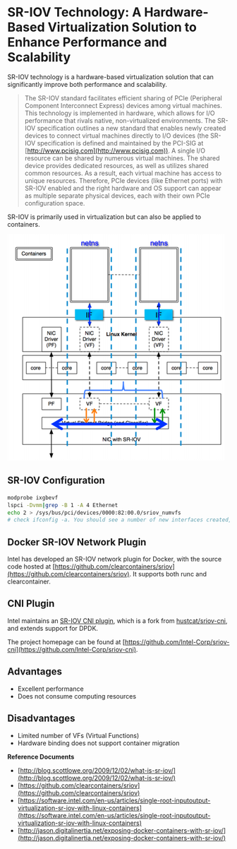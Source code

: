 # SR-IOV Technology: A Hardware-Based Virtualization Solution to Enhance Performance and Scalability

SR-IOV technology is a hardware-based virtualization solution that can significantly improve both performance and scalability.

> The SR-IOV standard facilitates efficient sharing of PCIe (Peripheral Component Interconnect Express) devices among virtual machines. This technology is implemented in hardware, which allows for I/O performance that rivals native, non-virtualized environments. The SR-IOV specification outlines a new standard that enables newly created devices to connect virtual machines directly to I/O devices (the SR-IOV specification is defined and maintained by the PCI-SIG at [http://www.pcisig.com](http://www.pcisig.com)). A single I/O resource can be shared by numerous virtual machines. The shared device provides dedicated resources, as well as utilizes shared common resources. As a result, each virtual machine has access to unique resources. Therefore, PCIe devices (like Ethernet ports) with SR-IOV enabled and the right hardware and OS support can appear as multiple separate physical devices, each with their own PCIe configuration space.

SR-IOV is primarily used in virtualization but can also be applied to containers.

![](../../.gitbook/assets/sriov.png)

## SR-IOV Configuration

```bash
modprobe ixgbevf
lspci -Dvmm|grep -B 1 -A 4 Ethernet
echo 2 > /sys/bus/pci/devices/0000:82:00.0/sriov_numvfs
# check ifconfig -a. You should see a number of new interfaces created, starting with “eth”, e.g. eth4
```

## Docker SR-IOV Network Plugin

Intel has developed an SR-IOV network plugin for Docker, with the source code hosted at [https://github.com/clearcontainers/sriov](https://github.com/clearcontainers/sriov). It supports both runc and clearcontainer.

## CNI Plugin

Intel maintains an [SR-IOV CNI plugin](https://github.com/Intel-Corp/sriov-cni), which is a fork from [hustcat/sriov-cni](https://github.com/hustcat/sriov-cni), and extends support for DPDK.

The project homepage can be found at [https://github.com/Intel-Corp/sriov-cni](https://github.com/Intel-Corp/sriov-cni).

## Advantages

* Excellent performance
* Does not consume computing resources

## Disadvantages

* Limited number of VFs (Virtual Functions)
* Hardware binding does not support container migration

**Reference Documents**

* [http://blog.scottlowe.org/2009/12/02/what-is-sr-iov/](http://blog.scottlowe.org/2009/12/02/what-is-sr-iov/)
* [https://github.com/clearcontainers/sriov](https://github.com/clearcontainers/sriov)
* [https://software.intel.com/en-us/articles/single-root-inputoutput-virtualization-sr-iov-with-linux-containers](https://software.intel.com/en-us/articles/single-root-inputoutput-virtualization-sr-iov-with-linux-containers)
* [http://jason.digitalinertia.net/exposing-docker-containers-with-sr-iov/](http://jason.digitalinertia.net/exposing-docker-containers-with-sr-iov/)
